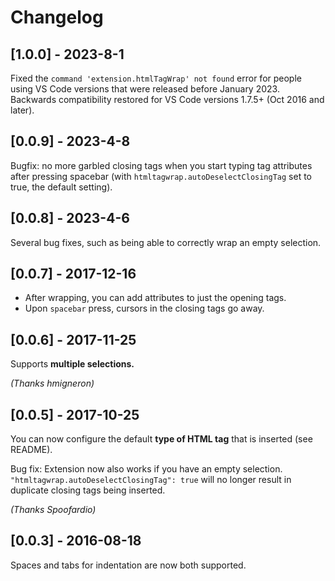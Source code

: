 # Changelog
## **[1.0.0]** - 2023-8-1
Fixed the `command 'extension.htmlTagWrap' not found` error for people using VS Code versions that were released before January 2023. Backwards compatibility restored for VS Code versions 1.7.5+ (Oct 2016 and later).

## **[0.0.9]** - 2023-4-8
Bugfix: no more garbled closing tags when you start typing tag attributes after pressing spacebar (with `htmltagwrap.autoDeselectClosingTag` set to true, the default setting).

## **[0.0.8]** - 2023-4-6
Several bug fixes, such as being able to correctly wrap an empty selection.

## **[0.0.7]** - 2017-12-16
* After wrapping, you can add attributes to just the opening tags.
* Upon `spacebar` press, cursors in the closing tags go away.

## **[0.0.6]** - 2017-11-25
Supports **multiple selections.**

*(Thanks hmigneron)*

## **[0.0.5]** - 2017-10-25
You can now configure the default **type of HTML tag** that is inserted (see README).

Bug fix:
Extension now also works if you have an empty selection.
`"htmltagwrap.autoDeselectClosingTag": true` will no longer result in duplicate closing tags being inserted.

*(Thanks Spoofardio)*

## **[0.0.3]** - 2016-08-18
Spaces and tabs for indentation are now both supported.